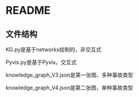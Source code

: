 # README

## 文件结构

KG.py是基于networkx绘制的，非交互式

Pyvis.py是基于Pyvis，交互式

knowledge_graph_V3.json是第一张图，多种事故类型

knowledge_graph_V4.json是第二张图，单种事故类型

